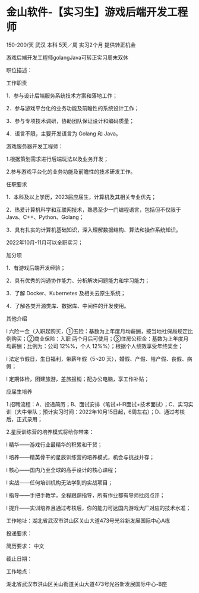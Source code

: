 # 金山软件-【实习生】游戏后端开发工程师

150-200/天 武汉 本科 5天／周 实习2个月 提供转正机会

游戏后端开发工程师golangJava可转正实习周末双休

职位描述：

工作职责

1．参与设计后端服务系统技术方案和落地工作；

2．参与游戏平台化的业务功能及前瞻性的系统设计工作；

3．参与专项技术调研，协助团队保证设计和编码质量；

4．语言不限，主要开发语言为 Golang 和 Java。

游戏服务器开发工程师：

1.根据策划需求进行后端玩法以及业务开发；

2.参与游戏平台化的业务功能及前瞻性的技术研发工作。

任职要求

1．本科及以上学历，2023届应届生，计算机及其相关专业优先；

2．热爱计算机科学和互联网技术，熟悉至少一门编程语言，包括但不仅限于 Java、C++、Python、Golang；

3．具有扎实的计算机基础知识，深入理解数据结构、算法和操作系统知识。

2022年10月-11月可以全职实习；

加分项

1．有游戏后端开发经验；

2．具有优秀的沟通协作能力、分析解决问题能力和学习能力；

3．了解 Docker、Kubernetes 及相关云原生系统；

4．了解各类开源类库、数据库、中间件的开发使用。

其他介绍

l 六险一金（入职起购买，①五险：基数为上年度月均薪酬，按当地社保局规定比例购买；②商业保险：入职 两个月后可使用；③住房公积金：基数为上年度月均薪酬；比例为：公司 12%%，个人 12%%）；根据个人绩效享受年终奖金；

l 法定节假日，生日福利，带薪年假（5~20 天），婚假、产假、陪产假、丧假、病假；

l 定期体检，团建旅游，差旅报销；配办公电脑，享工作补贴；

应届生培养

1.招聘流程：A、投递简历；B、面试安排（笔试+HR面试+技术面试）；C、实习实训（大牛带队；预计实习时间：2022年10月15日起，6周左右）；D、通过考核后，正式录用；

2.星辰训练营的培养模式将给你带来：

l 精华——游戏行业最精华的积累和干货；

l 培养——精英骨干的星辰训练营的培养模式，机会与挑战并存；

l 核心——国内乃至全球的高手设计的核心课程；

l 实战——任何培训机构无法学到的实战项目；

l 指导——手把手教学，全程跟踪指导，所有作业都有导师批阅点评；

l 提升——实训培养且通过考核后，你的能力可达国内游戏大厂对应的技术水准；

工作地址：湖北省武汉市洪山区关山大道473号光谷新发展国际中心A栋

投递要求：

简历要求： 中文

截止日期：

工作地点：

湖北省武汉市洪山区关山街道关山大道473号光谷新发展国际中心-B座
